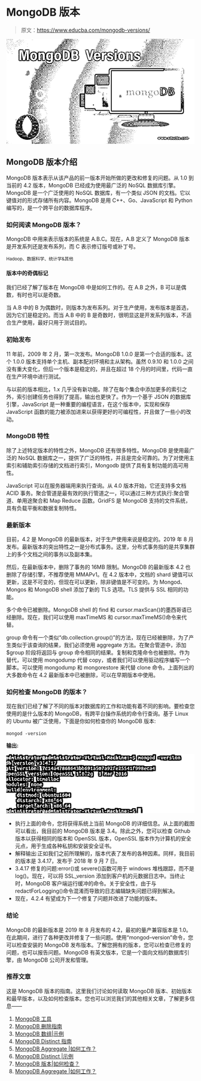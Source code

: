 # MongoDB 版本

> 原文：<https://www.educba.com/mongodb-versions/>

![MongoDB Versions](img/40ce0d4165b0818d4f90e9f89964167e.png)



## MongoDB 版本介绍

MongoDB 版本表示从该产品的前一版本开始所做的更改和修复的问题。从 1.0 到当前的 4.2 版本，MongoDB 已经成为使用最广泛的 NoSQL 数据库引擎。MongoDB 是一个广泛使用的 NoSQL 数据库，有一个类似 JSON 的文档。它以键值对的形式存储所有内容。MongoDB 是用 C++、Go、JavaScript 和 Python 编写的，是一个跨平台的数据库程序。

### 如何阅读 MongoDB 版本？

MongoDB 中用来表示版本的系统是 A.B.C。现在，A.B 定义了 MongoDB 版本是开发系列还是发布系列，而 C 表示修订版号或补丁号。

<small>Hadoop、数据科学、统计学&其他</small>

#### 版本中的奇偶标记

我们已经了解了版本在 MongoDB 中是如何工作的。在 A.B 之外，B 可以是偶数，有时也可以是奇数。

当 A.B 中的 B 为偶数时，则版本为发布系列。对于生产使用，发布版本是首选，因为它们是稳定的。而当 A.B 中的 B 是奇数时，很明显这是开发系列版本，不适合生产使用，最好只用于测试目的。

### 初始发布

11 年前，2009 年 2 月，第一次发布。MongoDB 1.0.0 是第一个合适的版本。这个 1.0.0 版本支持单个主机、副本配对环境和主从架构。虽然 0.9.10 和 1.0.0 之间没有重大变化，但后一个版本是稳定的，并且在超过 18 个月的时间里，代码一直在生产环境中进行测试。

与以前的版本相比，1.x 几乎没有新功能。除了在每个集合中添加更多的索引之外，索引创建任务也得到了提高，输出也更快了。作为一个基于 JSON 的数据库引擎，JavaScript 是一种重要的编程语言，在这个版本中，实现和保存 JavaScript 函数的能力被添加进来以获得更好的可编程性，并且做了一些小的改动。

### MongoDB 特性

除了上述特定版本的特性之外，MongoDB 还有很多特性。MongoDB 是使用最广泛的 NoSQL 数据库之一，提供了广泛的特性，并且是完全可靠的。为了对使用主索引和辅助索引存储的文档进行索引，Mongodb 提供了具有复制功能的高可用性。

JavaScript 可以在服务器端用来执行查询。从 4.0 版本开始，它还支持多文档 ACID 事务。聚合管道是最有效的执行管道之一，可以通过三种方式执行:聚合管道、单用途聚合和 Map Reduce 函数。GridFS 是 MongoDB 支持的文件系统，具有负载平衡和数据复制特性。

### 最新版本

目前，4.2 是 MongoDB 的最新版本，对于生产使用来说是稳定的。2019 年 8 月发布。最新版本的突出特性之一是分布式事务。这里，分布式事务指的是共享集群上的多个文档之间的事务以及副本集。

然后，在最新版本中，删除了事务的 16MB 限制。MongoDB 的最新版本 4.2 也删除了存储引擎，不推荐使用 MMAPv1。在 4.2 版本中，文档的 shard 键值可以更新，这是不可变的，但现在可以更新，除非键值是不可变的。为 Mongod、Mongos 和 MongoDB shell 添加了新的 TLS 选项。TLS 提供与 SSL 相同的功能。

多个命令已被删除。MongoDB shell 的 find 和 cursor.maxScan()的墨西哥语已经删除。现在，我们可以使用 maxTimeMS 和 cursor.maxTimeMS()命令来代替。

group 命令有一个类似“db.collection.group()”的方法，现在已经被删除，为了产生类似于该查询的结果，我们必须使用 aggregate 方法。在聚合管道中，添加$group 阶段将返回与 group 命令相同的结果。复制和克隆命令也被删除。作为替代，可以使用 mongodump 代替 copy，或者我们可以使用驱动程序编写一个脚本。可以使用 mongodump 和 mongorestore 来代替 clone 命令。上面列出的大多数命令在 4.2 最新版本中已被删除，可以在早期版本中使用。

### 如何检查 MongoDB 的版本？

现在我们已经了解了不同的版本对数据库的工作和功能有着不同的影响。要检查您使用的是什么版本的 MongoDB，有跨平台操作系统的命令行查询。基于 Linux 的 Ubuntu 被广泛使用，下面是你如何检查你的 MongoDB 版本:

`mongod -version`

**输出:**

![MongoDB Versions - 1](img/a03052b4549978e1aab50ce2cd9448b0.png)



*   执行上面的命令，您将获得系统上当前 MongoDB 的详细信息。从上面的截图可以看出，我目前的 MongoDB 版本是 3.4。除此之外，您可以检查 Github 版本以获得相同的版本和 OpenSSL 版本，OpenSSL 版本作为计算机的安全元点，用于生成各种私钥和安装安全证书。
*   解释输出:正如我们之前所理解的，版本代表了发布的各种因素。同样，我目前的版本是 3.4.17，发布于 2018 年 9 月 7 日。
*   3.4.17 修复的问题:error()或 severe()函数可用于 windows 堆栈跟踪，而不是 log()。现在，可以将 SSL_version 添加到客户机的元数据日志中。当终止时，MongoDB 客户端运行缓冲的命令。关于安全性，由于与 redactForLogging()命令混淆而导致的日志编辑缺失问题已得到解决。
*   现在，4.2.4 有望成为下一个修复了问题并改进了功能的版本。

### 结论

MongoDB 的最新版本是 2019 年 8 月发布的 4.2，最初的量产兼容版本是 1.0。在此期间，进行了各种更改并修复了一些问题。使用“mongod–version”命令，您可以检查安装的 MongoDB 发布版本。了解您拥有的版本，您可以检查已修复的问题，也可以报告问题。MongoDB 有英文版本，它是一个面向文档的数据库引擎，由 MongoDB 公司开发和管理。

### 推荐文章

这是 MongoDB 版本的指南。这里我们讨论如何读取 MongoDB 版本、初始版本和最早版本，以及如何检查版本。您也可以浏览我们的其他相关文章，了解更多信息——

1.  [MongoDB 工具](https://www.educba.com/mongodb-tools/)
2.  [MongoDB 删除指南](https://www.educba.com/mongodb-delete/)
3.  [MongoDB 数组|示例](https://www.educba.com/mongodb-array/)
4.  [MongoDB Distinct 指南](https://www.educba.com/mongodb-distinct/)
5.  [MongoDB Aggregate |如何工作？](https://www.educba.com/mongodb-aggregate/)
6.  [MongoDB Distinct |示例](https://www.educba.com/mongodb-distinct/)
7.  [MongoDB 版本|如何检查？](https://www.educba.com/mongodb-versions/)
8.  [MongoDB Aggregate |如何工作？](https://www.educba.com/mongodb-aggregate/)





